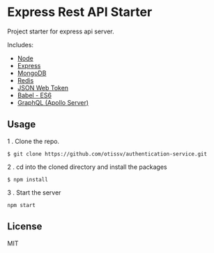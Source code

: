 # Express Rest API Starter  

Project starter for express api server.

Includes:

- [Node](https://nodejs.org/en/)
- [Express](http://expressjs.com/)
- [MongoDB](https://www.mongodb.org/)
- [Redis](http://redis.io/)
- [JSON Web Token](https://jwt.io/)
- [Babel - ES6]( https://babeljs.io/)
- [GraphQL (Apollo Server)](http://www.apollostack.com/)

## Usage

1 . Clone the repo.

```
$ git clone https://github.com/otissv/authentication-service.git
```

2 . cd into the cloned directory and install the packages

```
$ npm install
```

3 . Start the server
```
npm start
```


## License
MIT
